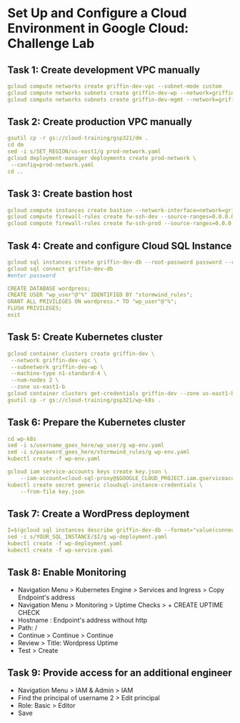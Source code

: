 # Set Up and Configure a Cloud Environment in Google Cloud: Challenge Lab
## Task 1: Create development VPC manually
```yaml
gcloud compute networks create griffin-dev-vpc --subnet-mode custom
gcloud compute networks subnets create griffin-dev-wp --network=griffin-dev-vpc --region us-east1 --range=192.168.16.0/20
gcloud compute networks subnets create griffin-dev-mgmt --network=griffin-dev-vpc --region us-east1 --range=192.168.32.0/20
```

## Task 2: Create production VPC manually
```yaml
gsutil cp -r gs://cloud-training/gsp321/dm .
cd dm
sed -i s/SET_REGION/us-east1/g prod-network.yaml
gcloud deployment-manager deployments create prod-network \
 --config=prod-network.yaml
cd ..
```

## Task 3: Create bastion host
```yaml
gcloud compute instances create bastion --network-interface=network=griffin-dev-vpc,subnet=griffin-dev-mgmt --network-interface=network=griffin-prod-vpc,subnet=griffin-prod-mgmt --tags=ssh --zone=us-east1-b
gcloud compute firewall-rules create fw-ssh-dev --source-ranges=0.0.0.0/0 --target-tags ssh --allow=tcp:22 --network=griffin-dev-vpc
gcloud compute firewall-rules create fw-ssh-prod --source-ranges=0.0.0.0/0 --target-tags ssh --allow=tcp:22 --network=griffin-prod-vpc
```

## Task 4: Create and configure Cloud SQL Instance
```yaml
gcloud sql instances create griffin-dev-db --root-password password --region=us-east1
gcloud sql connect griffin-dev-db
#enter password

CREATE DATABASE wordpress;
CREATE USER "wp_user"@"%" IDENTIFIED BY "stormwind_rules";
GRANT ALL PRIVILEGES ON wordpress.* TO "wp_user"@"%";
FLUSH PRIVILEGES;
exit
```

## Task 5: Create Kubernetes cluster
```yaml
gcloud container clusters create griffin-dev \
 --network griffin-dev-vpc \
 --subnetwork griffin-dev-wp \
 --machine-type n1-standard-4 \
 --num-nodes 2 \
 --zone us-east1-b
gcloud container clusters get-credentials griffin-dev --zone us-east1-b
gsutil cp -r gs://cloud-training/gsp321/wp-k8s .
```

## Task 6: Prepare the Kubernetes cluster
```yaml
cd wp-k8s
sed -i s/username_goes_here/wp_user/g wp-env.yaml
sed -i s/password_goes_here/stormwind_rules/g wp-env.yaml
kubectl create -f wp-env.yaml

gcloud iam service-accounts keys create key.json \
    --iam-account=cloud-sql-proxy@$GOOGLE_CLOUD_PROJECT.iam.gserviceaccount.com
kubectl create secret generic cloudsql-instance-credentials \
    --from-file key.json
```

## Task 7: Create a WordPress deployment
```yaml
I=$(gcloud sql instances describe griffin-dev-db --format="value(connectionName)")
sed -i s/YOUR_SQL_INSTANCE/$I/g wp-deployment.yaml
kubectl create -f wp-deployment.yaml
kubectl create -f wp-service.yaml
```

## Task 8: Enable Monitoring
- Navigation Menu > Kubernetes Engine > Services and Ingress > Copy Endpoint's address
- Navigation Menu > Monitoring > Uptime Checks > + CREATE UPTIME CHECK
- Hostname : Endpoint's address without http
- Path: /
- Continue > Continue > Continue
- Review > Title: Wordpress Uptime 
- Test > Create

## Task 9: Provide access for an additional engineer
- Navigation Menu > IAM & Admin > IAM
- Find the principal of username 2 > Edit principal
- Role: Basic > Editor
- Save
